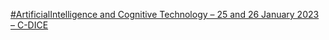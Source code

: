 [#ArtificialIntelligence and Cognitive Technology – 25 and 26 January 2023 – C-DICE ](https://qi.tc/qi/109948)
